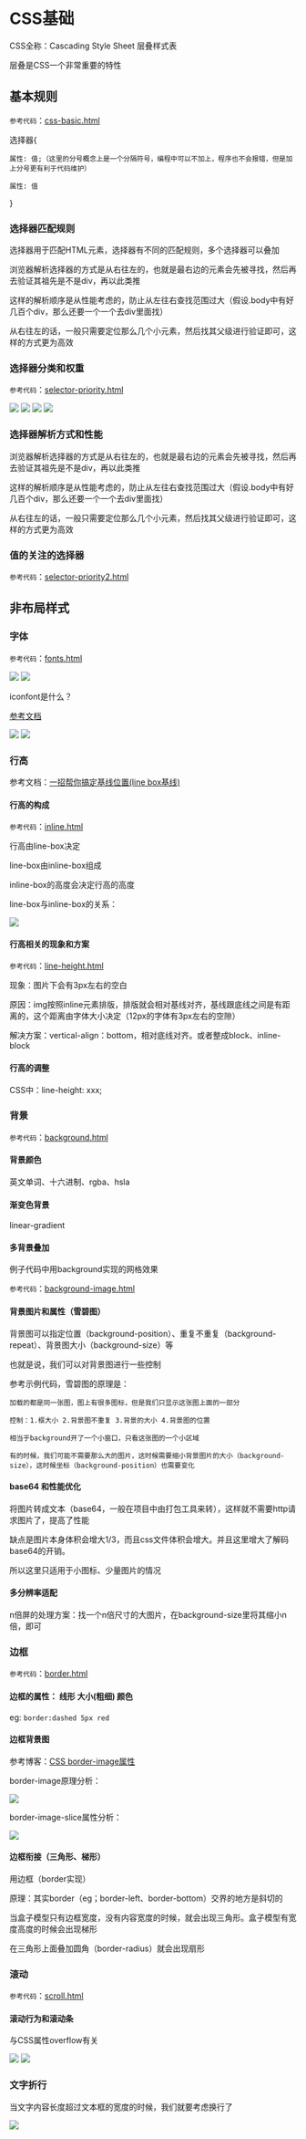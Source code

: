 # CSS基础

CSS全称：Cascading Style Sheet 层叠样式表

层叠是CSS一个非常重要的特性

## 基本规则

`参考代码`：[css-basic.html](https://github.com/ScarlettKK/Learn-About-CSS-/blob/master/CSS/css-basic.html)

选择器{
	
	属性: 值;（这里的分号概念上是一个分隔符号，编程中可以不加上，程序也不会报错，但是加上分号更有利于代码维护）

	属性: 值

}

### 选择器匹配规则

选择器用于匹配HTML元素，选择器有不同的匹配规则，多个选择器可以叠加

浏览器解析选择器的方式是从右往左的，也就是最右边的元素会先被寻找，然后再去验证其祖先是不是div，再以此类推

这样的解析顺序是从性能考虑的，防止从左往右查找范围过大（假设.body中有好几百个div，那么还要一个一个去div里面找）

从右往左的话，一般只需要定位那么几个小元素，然后找其父级进行验证即可，这样的方式更为高效

### 选择器分类和权重

`参考代码`：[selector-priority.html](https://github.com/ScarlettKK/Learn-About-CSS-/blob/master/CSS/selector-priority.html)

<img src="https://img2018.cnblogs.com/blog/1147701/201903/1147701-20190319202601678-1477624302.png">

<img src="https://img2018.cnblogs.com/blog/1147701/201903/1147701-20190319202608280-405581363.png">

<img src="https://img2018.cnblogs.com/blog/1147701/201903/1147701-20190319202627131-783053517.png">

<img src="https://img2018.cnblogs.com/blog/1147701/201903/1147701-20190320092936376-1490326394.png">

### 选择器解析方式和性能

浏览器解析选择器的方式是从右往左的，也就是最右边的元素会先被寻找，然后再去验证其祖先是不是div，再以此类推

这样的解析顺序是从性能考虑的，防止从左往右查找范围过大（假设.body中有好几百个div，那么还要一个一个去div里面找）

从右往左的话，一般只需要定位那么几个小元素，然后找其父级进行验证即可，这样的方式更为高效

### 值的关注的选择器

`参考代码`：[selector-priority2.html](https://github.com/ScarlettKK/Learn-About-CSS-/blob/master/CSS/selector-priority2.html)

## 非布局样式

### 字体

`参考代码`：[fonts.html](https://github.com/ScarlettKK/Learn-About-CSS-/blob/master/CSS/fonts.html)

<img src="https://img2018.cnblogs.com/blog/1147701/201903/1147701-20190321212942522-1603792244.png">

<img src="https://img2018.cnblogs.com/blog/1147701/201903/1147701-20190321212952112-786401952.png">

iconfont是什么？

[参考文档](https://www.cnblogs.com/fashandian/p/6880892.html)

<img src="https://img2018.cnblogs.com/blog/1147701/201903/1147701-20190321213257675-1243755166.png">

<img src="https://img2018.cnblogs.com/blog/1147701/201903/1147701-20190321213301998-1683433576.png">

### 行高

参考文档：[一招帮你搞定基线位置(line box基线)](https://www.jianshu.com/p/6f9d7da220c8)

#### 行高的构成

`参考代码`：[inline.html](https://github.com/ScarlettKK/Learn-About-CSS-/blob/master/CSS/inline.html)

行高由line-box决定

line-box由inline-box组成

inline-box的高度会决定行高的高度

line-box与inline-box的关系：

<img src="https://img2018.cnblogs.com/blog/1147701/201903/1147701-20190328095406109-1749838054.png">

#### 行高相关的现象和方案

`参考代码`：[line-height.html](https://github.com/ScarlettKK/Learn-About-CSS-/blob/master/CSS/line-height.html)

现象：图片下会有3px左右的空白

原因：img按照inline元素排版，排版就会相对基线对齐，基线跟底线之间是有距离的，这个距离由字体大小决定（12px的字体有3px左右的空隙）

解决方案：vertical-align：bottom，相对底线对齐。或者整成block、inline-block

#### 行高的调整

CSS中：line-height: xxx;

### 背景

`参考代码`：[background.html](https://github.com/ScarlettKK/Learn-About-CSS-/blob/master/CSS/background.html)

#### 背景颜色

英文单词、十六进制、rgba、hsla

#### 渐变色背景

linear-gradient

#### 多背景叠加

例子代码中用background实现的网格效果

`参考代码`：[background-image.html](https://github.com/ScarlettKK/Learn-About-CSS-/blob/master/CSS/background-image.html)

#### 背景图片和属性（雪碧图）

背景图可以指定位置（background-position）、重复不重复（background-repeat）、背景图大小（background-size）等

也就是说，我们可以对背景图进行一些控制

参考示例代码，雪碧图的原理是：

	加载的都是同一张图，图上有很多图标，但是我们只显示这张图上面的一部分

	控制：1.框大小 2.背景图不重复 3.背景的大小 4.背景图的位置

	相当于background开了一个小窗口，只看这张图的一个小区域

	有的时候，我们可能不需要那么大的图片，这时候需要缩小背景图片的大小（background-size），这时候坐标（background-position）也需要变化

#### base64 和性能优化

将图片转成文本（base64，一般在项目中由打包工具来转），这样就不需要http请求图片了，提高了性能

缺点是图片本身体积会增大1/3，而且css文件体积会增大。并且这里增大了解码base64的开销。

所以这里只适用于小图标、少量图片的情况

#### 多分辨率适配

n倍屏的处理方案：找一个n倍尺寸的大图片，在background-size里将其缩小n倍，即可

### 边框

`参考代码`：[border.html](https://github.com/ScarlettKK/Learn-About-CSS-/blob/master/CSS/border.html)

#### 边框的属性： 线形 大小(粗细) 颜色

eg: `border:dashed 5px red`

#### 边框背景图

参考博客：[CSS border-image属性](https://www.cnblogs.com/panshijie205/p/6851759.html)

border-image原理分析：

<img src="https://img2018.cnblogs.com/blog/1147701/201903/1147701-20190328095343365-895977841.png">

border-image-slice属性分析：

<img src="https://img2018.cnblogs.com/blog/1147701/201903/1147701-20190328095328505-914504856.png">

#### 边框衔接（三角形、梯形）

用边框（border实现）

原理：其实border（eg；border-left、border-bottom）交界的地方是斜切的

当盒子模型只有边框宽度，没有内容宽度的时候，就会出现三角形。盒子模型有宽度高度的时候会出现梯形

在三角形上面叠加圆角（border-radius）就会出现扇形

### 滚动

`参考代码`：[scroll.html](https://github.com/ScarlettKK/Learn-About-CSS-/blob/master/CSS/scroll.html)

#### 滚动行为和滚动条

与CSS属性overflow有关

<img src="https://img2018.cnblogs.com/blog/1147701/201903/1147701-20190328095309284-1256845290.png">

<img src="https://img2018.cnblogs.com/blog/1147701/201903/1147701-20190328095317409-1873641576.png">

### 文字折行

当文字内容长度超过文本框的宽度的时候，我们就要考虑换行了

<img src="https://img2018.cnblogs.com/blog/1147701/201904/1147701-20190401123222988-1519824336.jpg">

